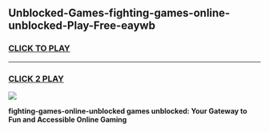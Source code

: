 
## Unblocked-Games-fighting-games-online-unblocked-Play-Free-eaywb
<h3>
<a href="https://premium76.site?title=fighting-games-online-unblocked&ref=18A1">CLICK TO PLAY</a></h3>
<hr>

<h3>
<a href="https://premium76.site?title=fighting-games-online-unblocked&ref=18A1">CLICK 2 PLAY</a>
  
</h3>

<a href="https://premium76.site?title=fighting-games-online-unblocked&ref=18A1"><img src="https://clearcache.store/games.png"></a>


**fighting-games-online-unblocked games unblocked: Your Gateway to Fun and Accessible Online Gaming**
